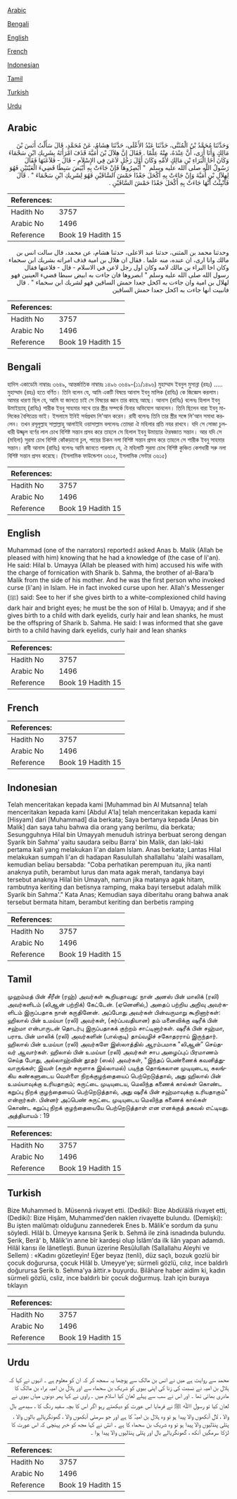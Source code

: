 [Arabic](#arabic)

[Bengali](#bengali)

[English](#english)

[French](#french)

[Indonesian](#indonesian)

[Tamil](#tamil)

[Turkish](#turkish)

[Urdu](#urdu)

## Arabic


<div dir="rtl" lang="ar" style={{fontSize:'larger',backgroundColor:'#f8f9fa',padding:20}}>
وَحَدَّثَنَا مُحَمَّدُ بْنُ الْمُثَنَّى، حَدَّثَنَا عَبْدُ الأَعْلَى، حَدَّثَنَا هِشَامٌ، عَنْ مُحَمَّدٍ، قَالَ سَأَلْتُ أَنَسَ بْنَ مَالِكٍ وَأَنَا أُرَى، أَنَّ عِنْدَهُ، مِنْهُ عِلْمًا ‏.‏ فَقَالَ إِنَّ هِلاَلَ بْنَ أُمَيَّةَ قَذَفَ امْرَأَتَهُ بِشَرِيكِ ابْنِ سَحْمَاءَ وَكَانَ أَخَا الْبَرَاءِ بْنِ مَالِكٍ لأُمِّهِ وَكَانَ أَوَّلَ رَجُلٍ لاَعَنَ فِي الإِسْلاَمِ - قَالَ - فَلاَعَنَهَا فَقَالَ رَسُولُ اللَّهِ صلى الله عليه وسلم ‏ "‏ أَبْصِرُوهَا فَإِنْ جَاءَتْ بِهِ أَبْيَضَ سَبِطًا قَضِيءَ الْعَيْنَيْنِ فَهُوَ لِهِلاَلِ بْنِ أُمَيَّةَ وَإِنْ جَاءَتْ بِهِ أَكْحَلَ جَعْدًا حَمْشَ السَّاقَيْنِ فَهُوَ لِشَرِيكِ ابْنِ سَحْمَاءَ ‏"‏ ‏.‏ قَالَ فَأُنْبِئْتُ أَنَّهَا جَاءَتْ بِهِ أَكْحَلَ جَعْدًا حَمْشَ السَّاقَيْنِ ‏.‏
</div>
<div style={{backgroundColor:'#f8f9fa',padding:20, marginBottom: 10}}><table> <thead> <tr> <th>References:</th> <th></th> </tr> </thead> <tbody><tr><td>Hadith No</td><td>3757</td></tr><tr><td>Arabic No</td><td>1496</td></tr><tr><td>Reference</td><td>Book 19 Hadith 15</td></tr></tbody></table></div>


<div dir="rtl" lang="ar" style={{fontSize:'larger',backgroundColor:'#f8f9fa',padding:20}}>
وحدثنا محمد بن المثنى، حدثنا عبد الاعلى، حدثنا هشام، عن محمد، قال سالت انس بن مالك وانا ارى، ان عنده، منه علما . فقال ان هلال بن امية قذف امراته بشريك ابن سحماء وكان اخا البراء بن مالك لامه وكان اول رجل لاعن في الاسلام - قال - فلاعنها فقال رسول الله صلى الله عليه وسلم " ابصروها فان جاءت به ابيض سبطا قضيء العينين فهو لهلال بن امية وان جاءت به اكحل جعدا حمش الساقين فهو لشريك ابن سحماء " . قال فانبيت انها جاءت به اكحل جعدا حمش الساقين
</div>
<div style={{backgroundColor:'#f8f9fa',padding:20, marginBottom: 10}}><table> <thead> <tr> <th>References:</th> <th></th> </tr> </thead> <tbody><tr><td>Hadith No</td><td>3757</td></tr><tr><td>Arabic No</td><td>1496</td></tr><tr><td>Reference</td><td>Book 19 Hadith 15</td></tr></tbody></table></div>

## Bengali


<div dir="ltr" lang="bn" style={{fontSize:'larger',backgroundColor:'#f8f9fa',padding:20}}>
হাদিস একাডেমি নাম্বারঃ ৩৬৪৯, আন্তর্জাতিক নাম্বারঃ ১৪৯৬ ৩৬৪৯-(১১/১৪৯৬) মুহাম্মাদ ইবনুল মুসান্না (রহঃ) ..... মুহাম্মাদ (রহঃ) হতে বর্ণিত। তিনি বলেন যে, আমি একটি বিষয়ে আনাস ইবনু মালিক (রাযিঃ) কে জিজ্ঞেস করলাম। আমার ধারণা ছিল যে, আমি যা জানতে চাই সে বিষয়ের জ্ঞান তার কাছে আছে। আনাস (রাযিঃ) বলেনঃ হিলাল ইবনু উমাইয়্যাহ্ (রাযিঃ) শারীক ইবনু সাহমার সাথে তার স্ত্রীর সম্পর্কে যিনার অভিযোগ আনলেন। তিনি ছিলেন বারা ইবনু মালিকের বৈপিত্রেয় ভাই। ইসলামে ইনিই সর্বপ্রথম লি’আন করেন। রাবী বলেনঃ তিনি তার স্ত্রীর সঙ্গে লি'আন সমাধা করলেন। তখন রসূলুল্লাহ সাল্লাল্লাহু আলাইহি ওয়াসাল্লাম বললেনঃ তোমরা ঐ মহিলার প্রতি নযর রাখবে। যদি সে সোজা চুলধারী উজ্জ্বল বর্ণের লাল চোখ বিশিষ্ট সন্তান প্রসব করে তাহলে সে হিলাল ইবনু উমায়্যার ঔরষজাত সন্তান। আর যদি সে (মহিলা) সুরমা চোখ বিশিষ্ট কোঁকড়ানো চুল, পায়ের চিকন নলা বিশিষ্ট সন্তান প্রসব করে তাহলে সে শারীক ইবনু সাহমার সন্তান। রাবী আনাস (রাযিঃ) বলেনঃ আমি জানতে পারলাম যে, ঐ মহিলাটি সুরমা চোখ বিশিষ্ট কুঞ্চিত কেশধারী সরু নলা বিশিষ্ট সন্তান প্রসব করেছে। (ইসলামিক ফাউন্ডেশন ৩৬১৫, ইসলামিক সেন্টার ৩৬১৫)
</div>
<div style={{backgroundColor:'#f8f9fa',padding:20, marginBottom: 10}}><table> <thead> <tr> <th>References:</th> <th></th> </tr> </thead> <tbody><tr><td>Hadith No</td><td>3757</td></tr><tr><td>Arabic No</td><td>1496</td></tr><tr><td>Reference</td><td>Book 19 Hadith 15</td></tr></tbody></table></div>

## English


<div dir="ltr" lang="en" style={{fontSize:'larger',backgroundColor:'#f8f9fa',padding:20}}>
Muhammad (one of the narrators) reported:I asked Anas b. Malik (Allah be pleased with him) knowing that he had a knowledge of (the case of li'an). He said: Hilal b. Umayya (Allah be pleased with him) accused his wife with the charge of fornication with Sharik b. Sahma, the brother of al-Bara'b Malik from the side of his mother. And he was the first person who invoked curse (li'an) in Islam. He in fact invoked curse upon her. Allah's Messenger (ﷺ) said: See to her if she gives birth to a white-complexioned child having dark hair and bright eyes; he must be the son of Hilal b. Umayya; and if she gives birth to a child with dark eyelids, curly hair and lean shanks, he must be the offspring of Sharik b. Sahma. He said: I was informed that she gave birth to a child having dark eyelids, curly hair and lean shanks
</div>
<div style={{backgroundColor:'#f8f9fa',padding:20, marginBottom: 10}}><table> <thead> <tr> <th>References:</th> <th></th> </tr> </thead> <tbody><tr><td>Hadith No</td><td>3757</td></tr><tr><td>Arabic No</td><td>1496</td></tr><tr><td>Reference</td><td>Book 19 Hadith 15</td></tr></tbody></table></div>

## French


<div dir="ltr" lang="fr" style={{fontSize:'larger',backgroundColor:'#f8f9fa',padding:20}}>

</div>
<div style={{backgroundColor:'#f8f9fa',padding:20, marginBottom: 10}}><table> <thead> <tr> <th>References:</th> <th></th> </tr> </thead> <tbody><tr><td>Hadith No</td><td>3757</td></tr><tr><td>Arabic No</td><td>1496</td></tr><tr><td>Reference</td><td>Book 19 Hadith 15</td></tr></tbody></table></div>

## Indonesian


<div dir="ltr" lang="id" style={{fontSize:'larger',backgroundColor:'#f8f9fa',padding:20}}>
Telah menceritakan kepada kami [Muhammad bin Al Mutsanna] telah menceritakan kepada kami [Abdul A'la] telah menceritakan kepada kami [Hisyam] dari [Muhammad] dia berkata; Saya bertanya kepada [Anas bin Malik] dan saya tahu bahwa dia orang yang berilmu, dia berkata; Sesungguhnya Hilal bin Umayyah menuduh istrinya berbuat serong dengan Syarik bin Sahma' yaitu saudara seibu Barra' bin Malik, dan laki-laki pertama kali yang melakukan li'an dalam Islam. Anas berkata; Lantas Hilal melakukan sumpah li'an di hadapan Rasulullah shallallahu 'alaihi wasallam, kemudian beliau bersabda: "Coba perhatikan perempuan itu, jika nanti anaknya putih, berambut lurus dan mata agak merah, tandanya bayi tersebut anaknya Hilal bin Umayah, namun jika matanya agak hitam, rambutnya keriting dan betisnya ramping, maka bayi tersebut adalah milik Syarik bin Sahma'." Kata Anas; Kemudian saya diberitahu orang bahwa anak tersebut bermata hitam, berambut keriting dan berbetis ramping
</div>
<div style={{backgroundColor:'#f8f9fa',padding:20, marginBottom: 10}}><table> <thead> <tr> <th>References:</th> <th></th> </tr> </thead> <tbody><tr><td>Hadith No</td><td>3757</td></tr><tr><td>Arabic No</td><td>1496</td></tr><tr><td>Reference</td><td>Book 19 Hadith 15</td></tr></tbody></table></div>

## Tamil


<div dir="ltr" lang="ta" style={{fontSize:'larger',backgroundColor:'#f8f9fa',padding:20}}>
முஹம்மத் பின் சீரீன் (ரஹ்) அவர்கள் கூறியதாவது: நான் அனஸ் பின் மாலிக் (ரலி) அவர்களிடம் (லிஆன் பற்றிக்) கேட்டேன். (ஏனெனில்,) அதைப் பற்றிய அறிவு அவர்களிடம் இருப்பதாக நான் கருதினேன். அப்போது அவர்கள் பின்வருமாறு கூறினார்கள்: ஹிலால் பின் உமய்யா (ரலி) அவர்கள், (கர்ப்பவதியான) தம் மனைவிக்கு ஷரீக் பின் சஹ்மா என்பாருடன் தொடர்பு இருப்பதாகக் குற்றம் சாட்டினார்கள். ஷரீக் பின் சஹ்மா, பராஉ பின் மாலிக் (ரலி) அவர்களின் (பால்குடி) தாய்வழிச் சகோதரராய் இருந்தார். ஹிலால் பின் உமய்யா (ரலி) அவர்களே இஸ்லாத்தில் ஆரம்பமாக "லிஆன்” செய்தவர் ஆவார்கள். ஹிலால் பின் உமய்யா (ரலி) அவர்கள் சாப அழைப்புப் பிரமாணம் செய்த போது, அல்லாஹ்வின் தூதர் (ஸல்) அவர்கள், "இந்தப் பெண்ணைக் கவனித்துவாருங்கள்; இவள் (சுருள் சுருளாக இல்லாமல்) படிந்த தொங்கலான முடியுடைய, கலங்கிய கண்களுடைய வெள்ளை நிறக்குழந்தையைப் பெற்றெடுத்தால், அது ஹிலால் பின் உமய்யாவுக்கு உரியதாகும்; சுருட்டை முடியுடைய, மெலிந்த கணைக் கால்கள் கொண்ட கறுப்பு நிறக் குழந்தையைப் பெற்றெடுத்தால், அது ஷரீக் பின் சஹ்மாவுக்கு உரியதாகும்" என்றார்கள். பின்னர் அப்பெண் சுருட்டை முடியுடைய மெலிந்த கணைக் கால்கள் கொண்ட கறுப்பு நிறக் குழந்தையையே பெற்றெடுத்தாள் என எனக்குத் தகவல் எட்டியது. அத்தியாயம் : 19
</div>
<div style={{backgroundColor:'#f8f9fa',padding:20, marginBottom: 10}}><table> <thead> <tr> <th>References:</th> <th></th> </tr> </thead> <tbody><tr><td>Hadith No</td><td>3757</td></tr><tr><td>Arabic No</td><td>1496</td></tr><tr><td>Reference</td><td>Book 19 Hadith 15</td></tr></tbody></table></div>

## Turkish


<div dir="ltr" lang="tr" style={{fontSize:'larger',backgroundColor:'#f8f9fa',padding:20}}>
Bize Muhammed b. Müsennâ rivayet etti. (Dediki): Bize Abdülâîâ rivayet etti, (Dediki): Bize Hişâm, Muhammed'den naklen rivayette bulundu. (Demişki): Bu işten malûmatı olduğunu zannederek Enes b. Mâlik'e sordum da şunu söyledi. Hilâl b. Ümeyye karısına Şerik b. Sehmâ ile zinâ isnadında bulundu. Şerik, Berâ' b, Mâlik'in anne bîr kardeşi olup İslâm'da ilk liân yapan adamdı. Hilâl karısı ile lânetleşti. Bunun üzerine Resûlullah (Sallallahu Aleyhi ve Sellem) : «Kadını gözetleyin! Eğer beyaz (tenli), düz saçlı, bozuk gozlü bir çocuk doğurursa, çocuk Hilâl b. Umeyye'ye; sürmeli gözlü, cılız, ince baldırlı doğurursa Şerik b. Sehma'ya âittir.» buyurdu. Bilâhare haber aidim ki, kadın sürmeli gözlü, csliz, ince baldırlı bir çocuk doğurmuş. İzah için buraya tıklayın
</div>
<div style={{backgroundColor:'#f8f9fa',padding:20, marginBottom: 10}}><table> <thead> <tr> <th>References:</th> <th></th> </tr> </thead> <tbody><tr><td>Hadith No</td><td>3757</td></tr><tr><td>Arabic No</td><td>1496</td></tr><tr><td>Reference</td><td>Book 19 Hadith 15</td></tr></tbody></table></div>

## Urdu


<div dir="rtl" lang="ur" style={{fontSize:'larger',backgroundColor:'#f8f9fa',padding:20}}>
محمد سے روایت ہے میں نے انس بن مالک سے پوچھا یہ سمجھ کر کہ ان کو معلوم ہے ۔ انہوں نے کہا کہ ہلال بن امیہ نے نسبت کی زنا کی اپنی بیوی کو شریک بن سحماء سے اور ہلالؓ بن امیہ براء بن مالکؓ کا مادری بھائی تھا ۔ اور اس نے سب سے پہلے لعان کیا اسلام میں ۔ راوی نے کہا پھر دونوں میاں بیوی نے لعان کیا تو رسول اﷲ ﷺ نے فرمایا اس عورت کو دیکھتے رہو اگر اس کا بچہ سفید رنگ کا ، سیدھے بال والا ، لال آنکھوں والا پیدا ہو تو وہ ہلال بن امیہؓ کا ہے اور جو سرمئی آنکھوں والا ، گھونگریالے بالوں والا ، پتلی پنڈلیوں والا پیدا ہو تو وہ شریک بن سحماء کا ہے ۔ انسؓ نے کہا مجھ کو خبر پہنچی کہ اس عورت کا لڑکا سرمگیں آنکھ ، گھونگریالے بال اور پتلی پنڈلیوں والا پیدا ہوا ۔
</div>
<div style={{backgroundColor:'#f8f9fa',padding:20, marginBottom: 10}}><table> <thead> <tr> <th>References:</th> <th></th> </tr> </thead> <tbody><tr><td>Hadith No</td><td>3757</td></tr><tr><td>Arabic No</td><td>1496</td></tr><tr><td>Reference</td><td>Book 19 Hadith 15</td></tr></tbody></table></div>